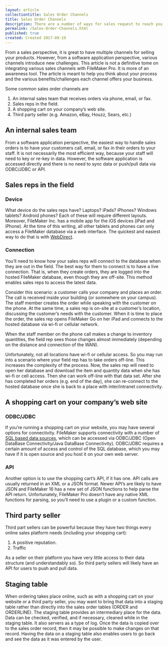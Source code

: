 ```yaml
---
layout: article
collectiontitle: Sales Order Channels
title: Sales Order Channels
description: There are a number of ways for sales request to reach you.  This article discusses some of those ways and the impact it may have on building your sales order module.
permalink: /Sales-Order-Channels.html
published: true
created: Created 2017-09-19
---
```


From a sales perspective, it is great to have multiple channels for selling your products.  However, from a software application perspective, various channels introduce new challenges.  This article is not a definitive tome on integrating various sales channels with FileMaker Pro.  It is more of an awareness tool.  The article is meant to help you think about your process and the various benefits/challenges each channel offers your business.

Some common sales order channels are

1. An internal sales team that receives orders via phone, email, or fax.
2. Sales reps in the field.
3. A shopping cart on your company’s web site.
4. Third party seller (e.g. Amazon, eBay, Houzz, Sears, etc.)

## An internal sales team
From a software application perspective, the easiest way to handle sales orders is to have your customers call, email, or fax in their orders to your staff.  It is not necessarily the most efficient way, because your staff will need to key or re-key in data.  However, the software application is accessed directly and there is no need to sync data or push/pull data via ODBC/JDBC or API.

## Sales reps in the field
### Device
What device do the sales reps have?  Laptops?  iPads?  iPhones? Windows tablets?  Android phones?  Each of these will require different layouts.  Moreover, FileMaker Inc. has a mobile app for the iOS devices (iPad and iPhone).  At the time of this writing, all other tablets and phones can only access a FileMaker database via a web interface.  The quickest and easiest way to do that is with [WebDirect](http://www.filemaker.com/support/technologies/webdirect.html).

### Connection
You’ll need to know how your sales reps will connect to the database when they are out in the field.  The best way for them to connect is to have a live connection.  That is, when they create orders, they are logged into the hosted FileMaker database, even though they are off-site.  This method enables sales reps to access the latest data.  

Consider this scenario: a customer calls your company and places an order.  The call is received inside your building (or somewhere on your campus).  The staff member creates the order while speaking with the customer on the phone.  At the same time, a sales rep is on-site at a customer’s location, discussing the customer’s needs with the customer.  When it is time to place the order, the sales rep opens FileMaker Go on her iPad and connects to the hosted database via wi-fi or cellular network.

When the staff member on the phone call makes a change to inventory quantities, the field rep sees those changes almost immediately (depending on the distance and connection of the WAN).

Unfortunately, not all locations have wi-fi or cellular access.  So you may run into a scenario where your field rep has to take orders off-line.  This increases the complexity of the process.  Now, the sales rep will need to open her database and download the item and quantity data when she has wi-fi or cell access.  Then she can work off-line with that data set.  After she has completed her orders (e.g. end of the day), she can re-connect to the hosted database once she is back to a place with inter/intranet connectivity.

## A shopping cart on your company’s web site
### ODBC/JDBC
If you’re running a shopping cart on your website, you may have several options for connectivity.  FileMaker supports connectivity with a number of [SQL based data sources](http://www.filemaker.com/support/technologies/sql.html), which can be accessed via ODBC/JDBC (Open DataBase Connectivity/Java DataBase Connectivity).  ODBC/JDBC requires a certain amount of access and control of the SQL database, which you may have if it is open source and you host it on your own web server.

### API
Another option is to use the shopping cart’s API, if it has one.   API calls are usually returned in an XML or a JSON format.  Newer API’s are likely to have JSON and FileMaker 16 has a new set of JSON functions to help parse the API return.  Unfortunately, FileMaker Pro doesn’t have any native XML functions for parsing, so you’ll need to use a plugin or a custom function.

## Third party seller
Third part sellers can be powerful because they have two things every online sales platform needs (including your shopping cart):
1. A positive reputation.
2. Traffic

As a seller on their platform you have very little access to their data structure (and understandably so).  So third party sellers will likely have an API for users to push and pull data.

## Staging table
When ordering takes place online, such as with a shopping cart on your website or a third party seller, you may want to bring that data into a staging table rather than directly into the sales order tables (ORDER and ORDERLINE).  The staging table provides an intermediary place for the data.  Data can be checked, verified, and if necessary, cleaned while in the staging table.  It also servers as a type of log.  Once the data is copied over to the sales order record, then it may be possible to make changes on that record.  Having the data on a staging table also enables users to go back and see the data as it was entered by the user.
